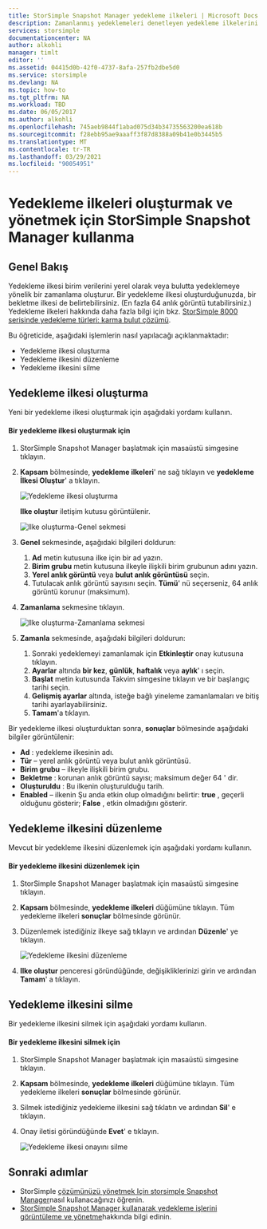 ```yaml
---
title: StorSimple Snapshot Manager yedekleme ilkeleri | Microsoft Docs
description: Zamanlanmış yedeklemeleri denetleyen yedekleme ilkelerini oluşturmak ve yönetmek için StorSimple Snapshot Manager MMC ek bileşeninin nasıl kullanılacağını açıklar.
services: storsimple
documentationcenter: NA
author: alkohli
manager: timlt
editor: ''
ms.assetid: 04415d0b-42f0-4737-8afa-257fb2dbe5d0
ms.service: storsimple
ms.devlang: NA
ms.topic: how-to
ms.tgt_pltfrm: NA
ms.workload: TBD
ms.date: 06/05/2017
ms.author: alkohli
ms.openlocfilehash: 745aeb9844f1abad075d34b34735563200ea618b
ms.sourcegitcommit: f28ebb95ae9aaaff3f87d8388a09b41e0b3445b5
ms.translationtype: MT
ms.contentlocale: tr-TR
ms.lasthandoff: 03/29/2021
ms.locfileid: "90054951"
---
```

# <a name="use-storsimple-snapshot-manager-to-create-and-manage-backup-policies"></a>Yedekleme ilkeleri oluşturmak ve yönetmek için StorSimple Snapshot Manager kullanma
## <a name="overview"></a>Genel Bakış
Yedekleme ilkesi birim verilerini yerel olarak veya bulutta yedeklemeye yönelik bir zamanlama oluşturur. Bir yedekleme ilkesi oluşturduğunuzda, bir bekletme ilkesi de belirtebilirsiniz. (En fazla 64 anlık görüntü tutabilirsiniz.) Yedekleme ilkeleri hakkında daha fazla bilgi için bkz. [StorSimple 8000 serisinde yedekleme türleri: karma bulut çözümü](storsimple-overview.md). [](storsimple-what-is-snapshot-manager.md#backup-types-and-backup-policies)

Bu öğreticide, aşağıdaki işlemlerin nasıl yapılacağı açıklanmaktadır:

* Yedekleme ilkesi oluşturma
* Yedekleme ilkesini düzenleme
* Yedekleme ilkesini silme

## <a name="create-a-backup-policy"></a>Yedekleme ilkesi oluşturma
Yeni bir yedekleme ilkesi oluşturmak için aşağıdaki yordamı kullanın.

#### <a name="to-create-a-backup-policy"></a>Bir yedekleme ilkesi oluşturmak için
1. StorSimple Snapshot Manager başlatmak için masaüstü simgesine tıklayın.
2. **Kapsam** bölmesinde, **yedekleme ilkeleri**' ne sağ tıklayın ve **yedekleme İlkesi Oluştur**' a tıklayın.

    ![Yedekleme ilkesi oluşturma](./media/storsimple-snapshot-manager-manage-backup-policies/HCS_SSM_Create_BU_policy.png)

    **Ilke oluştur** iletişim kutusu görüntülenir.

    ![Ilke oluşturma-Genel sekmesi](./media/storsimple-snapshot-manager-manage-backup-policies/HCS_SSM_Create_policy_general.png)
3. **Genel** sekmesinde, aşağıdaki bilgileri doldurun:

   1. **Ad** metin kutusuna ilke için bir ad yazın.
   2. **Birim grubu** metin kutusuna ilkeyle ilişkili birim grubunun adını yazın.
   3. **Yerel anlık görüntü** veya **bulut anlık görüntüsü** seçin.
   4. Tutulacak anlık görüntü sayısını seçin. **Tümü**' nü seçerseniz, 64 anlık görüntü korunur (maksimum).
4. **Zamanlama** sekmesine tıklayın.

    ![Ilke oluşturma-Zamanlama sekmesi](./media/storsimple-snapshot-manager-manage-backup-policies/HCS_SSM_Create_policy_schedule.png)
5. **Zamanla** sekmesinde, aşağıdaki bilgileri doldurun:

   1. Sonraki yedeklemeyi zamanlamak için **Etkinleştir** onay kutusuna tıklayın.
   2. **Ayarlar** altında **bir kez**, **günlük**, **haftalık** veya **aylık**' ı seçin.
   3. **Başlat** metin kutusunda Takvim simgesine tıklayın ve bir başlangıç tarihi seçin.
   4. **Gelişmiş ayarlar** altında, isteğe bağlı yineleme zamanlamaları ve bitiş tarihi ayarlayabilirsiniz.
   5. **Tamam**'a tıklayın.

Bir yedekleme ilkesi oluşturduktan sonra, **sonuçlar** bölmesinde aşağıdaki bilgiler görüntülenir:

* **Ad** : yedekleme ilkesinin adı.
* **Tür** – yerel anlık görüntü veya bulut anlık görüntüsü.
* **Birim grubu** – ilkeyle ilişkili birim grubu.
* **Bekletme** : korunan anlık görüntü sayısı; maksimum değer 64 ' dir.
* **Oluşturuldu** : Bu ilkenin oluşturulduğu tarih.
* **Enabled** – ilkenin Şu anda etkin olup olmadığını belirtir: **true** , geçerli olduğunu gösterir; **False** , etkin olmadığını gösterir.

## <a name="edit-a-backup-policy"></a>Yedekleme ilkesini düzenleme
Mevcut bir yedekleme ilkesini düzenlemek için aşağıdaki yordamı kullanın.

#### <a name="to-edit-a-backup-policy"></a>Bir yedekleme ilkesini düzenlemek için
1. StorSimple Snapshot Manager başlatmak için masaüstü simgesine tıklayın.
2. **Kapsam** bölmesinde, **yedekleme ilkeleri** düğümüne tıklayın. Tüm yedekleme ilkeleri **sonuçlar** bölmesinde görünür.
3. Düzenlemek istediğiniz ilkeye sağ tıklayın ve ardından **Düzenle**' ye tıklayın.

    ![Yedekleme ilkesini düzenleme](./media/storsimple-snapshot-manager-manage-backup-policies/HCS_SSM_Edit_BU_policy.png)
4. **Ilke oluştur** penceresi göründüğünde, değişikliklerinizi girin ve ardından **Tamam**' a tıklayın.

## <a name="delete-a-backup-policy"></a>Yedekleme ilkesini silme
Bir yedekleme ilkesini silmek için aşağıdaki yordamı kullanın.

#### <a name="to-delete-a-backup-policy"></a>Bir yedekleme ilkesini silmek için
1. StorSimple Snapshot Manager başlatmak için masaüstü simgesine tıklayın.
2. **Kapsam** bölmesinde, **yedekleme ilkeleri** düğümüne tıklayın. Tüm yedekleme ilkeleri **sonuçlar** bölmesinde görünür.
3. Silmek istediğiniz yedekleme ilkesini sağ tıklatın ve ardından **Sil**' e tıklayın.
4. Onay iletisi göründüğünde **Evet**' e tıklayın.

    ![Yedekleme ilkesi onayını silme](./media/storsimple-snapshot-manager-manage-backup-policies/HCS_SSM_Delete_BU_policy.png)

## <a name="next-steps"></a>Sonraki adımlar
* StorSimple [çözümünüzü yönetmek Için storsimple Snapshot Manager](storsimple-snapshot-manager-admin.md)nasıl kullanacağınızı öğrenin.
* [StorSimple Snapshot Manager kullanarak yedekleme işlerini görüntüleme ve yönetme](storsimple-snapshot-manager-manage-backup-jobs.md)hakkında bilgi edinin.
